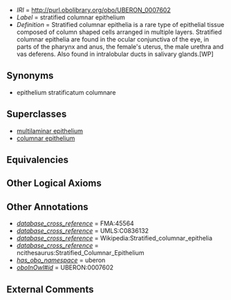  * *IRI* = http://purl.obolibrary.org/obo/UBERON_0007602
 * *Label* = stratified columnar epithelium
 * *Definition* = Stratified columnar epithelia is a rare type of epithelial tissue composed of column shaped cells arranged in multiple layers. Stratified columnar epithelia are found in the ocular conjunctiva of the eye, in parts of the pharynx and anus, the female's uterus, the male urethra and vas deferens. Also found in intralobular ducts in salivary glands.[WP]

## Synonyms

 * epithelium stratificatum columnare

## Superclasses

 * [multilaminar epithelium](../../UBERON/86/UBERON_0000486.md)
 * [columnar epithelium](../../UBERON/74/UBERON_0012274.md)

## Equivalencies


## Other Logical Axioms


## Other Annotations

 * *[database_cross_reference](../../ef/oboInOwl#hasDbXref.md)* = FMA:45564
 * *[database_cross_reference](../../ef/oboInOwl#hasDbXref.md)* = UMLS:C0836132
 * *[database_cross_reference](../../ef/oboInOwl#hasDbXref.md)* = Wikipedia:Stratified_columnar_epithelia
 * *[database_cross_reference](../../ef/oboInOwl#hasDbXref.md)* = ncithesaurus:Stratified_Columnar_Epithelium
 * *[has_obo_namespace](../../ce/oboInOwl#hasOBONamespace.md)* = uberon
 * *[oboInOwl#id](../../id/oboInOwl#id.md)* = UBERON:0007602

## External Comments

